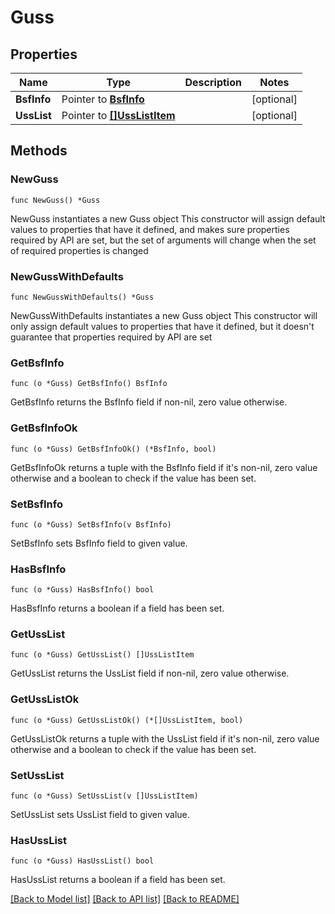 # Guss

## Properties

Name | Type | Description | Notes
------------ | ------------- | ------------- | -------------
**BsfInfo** | Pointer to [**BsfInfo**](BsfInfo.md) |  | [optional] 
**UssList** | Pointer to [**[]UssListItem**](UssListItem.md) |  | [optional] 

## Methods

### NewGuss

`func NewGuss() *Guss`

NewGuss instantiates a new Guss object
This constructor will assign default values to properties that have it defined,
and makes sure properties required by API are set, but the set of arguments
will change when the set of required properties is changed

### NewGussWithDefaults

`func NewGussWithDefaults() *Guss`

NewGussWithDefaults instantiates a new Guss object
This constructor will only assign default values to properties that have it defined,
but it doesn't guarantee that properties required by API are set

### GetBsfInfo

`func (o *Guss) GetBsfInfo() BsfInfo`

GetBsfInfo returns the BsfInfo field if non-nil, zero value otherwise.

### GetBsfInfoOk

`func (o *Guss) GetBsfInfoOk() (*BsfInfo, bool)`

GetBsfInfoOk returns a tuple with the BsfInfo field if it's non-nil, zero value otherwise
and a boolean to check if the value has been set.

### SetBsfInfo

`func (o *Guss) SetBsfInfo(v BsfInfo)`

SetBsfInfo sets BsfInfo field to given value.

### HasBsfInfo

`func (o *Guss) HasBsfInfo() bool`

HasBsfInfo returns a boolean if a field has been set.

### GetUssList

`func (o *Guss) GetUssList() []UssListItem`

GetUssList returns the UssList field if non-nil, zero value otherwise.

### GetUssListOk

`func (o *Guss) GetUssListOk() (*[]UssListItem, bool)`

GetUssListOk returns a tuple with the UssList field if it's non-nil, zero value otherwise
and a boolean to check if the value has been set.

### SetUssList

`func (o *Guss) SetUssList(v []UssListItem)`

SetUssList sets UssList field to given value.

### HasUssList

`func (o *Guss) HasUssList() bool`

HasUssList returns a boolean if a field has been set.


[[Back to Model list]](../README.md#documentation-for-models) [[Back to API list]](../README.md#documentation-for-api-endpoints) [[Back to README]](../README.md)


